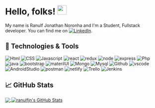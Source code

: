 
# Hello, folks! <img src="https://raw.githubusercontent.com/MartinHeinz/MartinHeinz/master/wave.gif" width="30px">
My name is  Ranulf Jonathan Noronha and  I'm a Student, Fullstack developer. You can find me on [![LinkedIn][3.2]][3].

## 🔧 Technologies & Tools
       
![Html](https://img.shields.io/badge/HTML5-E34F26?style=for-the-badge&logo=html5&logoColor=white) ![CSS](https://img.shields.io/badge/CSS3-1572B6?style=for-the-badge&logo=css3&logoColor=white) ![Javascript](https://img.shields.io/badge/JavaScript-F7DF1E?style=for-the-badge&logo=javascript&logoColor=black) ![react](https://img.shields.io/badge/React-20232A?style=for-the-badge&logo=react&logoColor=61DAFB) ![redux](https://img.shields.io/badge/Redux-593D88?style=for-the-badge&logo=redux&logoColor=white) ![node](https://img.shields.io/badge/Node.js-43853D?style=for-the-badge&logo=node.js&logoColor=white)  ![express](https://img.shields.io/badge/Express.js-000000?style=for-the-badge&logo=express&logoColor=white) ![Php](https://img.shields.io/badge/PHP-777BB4?style=for-the-badge&logo=php&logoColor=white) ![java]( https://img.shields.io/badge/Java-ED8B00?style=for-the-badge&logo=java&logoColor=white) ![bootstrap](https://img.shields.io/badge/Bootstrap-563D7C?style=for-the-badge&logo=bootstrap&logoColor=white) ![materilUI](https://img.shields.io/badge/Material--UI-0081CB?style=for-the-badge&logo=material-ui&logoColor=white) ![Mongo](https://img.shields.io/badge/MongoDB-4EA94B?style=for-the-badge&logo=mongodb&logoColor=white) ![Mysql](https://img.shields.io/badge/MySQL-00000F?style=for-the-badge&logo=mysql&logoColor=white) ![Github](https://img.shields.io/badge/GitHub-100000?style=for-the-badge&logo=github&logoColor=white) ![vscode]( https://img.shields.io/badge/Visual_Studio_Code-0078D4?style=for-the-badge&logo=visual%20studio%20code&logoColor=white) ![AndroidStudio]( https://img.shields.io/badge/Android%20Studio-3DDC84?style=for-the-badge&logo=Android%20Studio&logoColor=white) ![postman]( https://img.shields.io/badge/Postman-FF6C37?style=for-the-badge&logo=Postman&logoColor=white) ![netlify]( https://img.shields.io/badge/Netlify-00C7B7?style=for-the-badge&logo=netlify&logoColor=white)  ![Trello]( https://img.shields.io/badge/Trello-0079BF?style=for-the-badge&logo=Trello&logoColor=white) ![Jenkins]( https://img.shields.io/badge/Jenkins-D24939?style=for-the-badge&logo=Jenkins&logoColor=white) 

## &#x1f4c8; GitHub Stats
<a href="https://github.com/ranulfjn/ranulfjn">
  <img align="center" src="https://github-readme-stats.vercel.app/api/top-langs/?username=ranulfjn&title_color=ffffff&text_color=c9cacc&icon_color=2bbc8a&bg_color=1d1f21" />
</a>
<a href="https://github.com/ranulfjn/ranulfjn">
  <img align="center" src="https://github-readme-stats.vercel.app/api?username=ranulfjn&show_icons=true&line_height=27&count_private=true&title_color=ffffff&text_color=c9cacc&icon_color=2bbc8a&bg_color=1d1f21" alt="ranulfjn's GitHub Stats" />
</a>

[3.2]: https://raw.githubusercontent.com/MartinHeinz/MartinHeinz/master/linkedin-3-16.png (LinkedIn icon without padding)
[3]: https://www.linkedin.com/in/ranulfnoronha/















